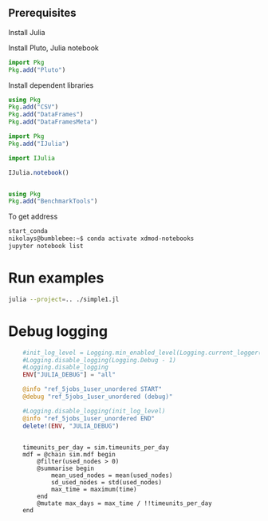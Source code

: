 ## Prerequisites

Install Julia

Install Pluto, Julia notebook

```jl
import Pkg
Pkg.add("Pluto")
```

Install dependent libraries

```jl
using Pkg
Pkg.add("CSV")
Pkg.add("DataFrames")
Pkg.add("DataFramesMeta")
```


```jl
import Pkg
Pkg.add("IJulia")

import IJulia

IJulia.notebook()


using Pkg
Pkg.add("BenchmarkTools")
```

To get address

```bash
start_conda
nikolays@bumblebee:~$ conda activate xdmod-notebooks
jupyter notebook list
```


# Run examples

```bash
julia --project=.. ./simple1.jl
```


# Debug logging

```jl
    #init_log_level = Logging.min_enabled_level(Logging.current_logger())
    #Logging.disable_logging(Logging.Debug - 1)
    #Logging.disable_logging
    ENV["JULIA_DEBUG"] = "all"

    @info "ref_5jobs_1user_unordered START"
    @debug "ref_5jobs_1user_unordered (debug)"

    #Logging.disable_logging(init_log_level)
    @info "ref_5jobs_1user_unordered END"
    delete!(ENV, "JULIA_DEBUG")
```



```

    timeunits_per_day = sim.timeunits_per_day
    mdf = @chain sim.mdf begin
        @filter(used_nodes > 0)
        @summarise begin
            mean_used_nodes = mean(used_nodes)
            sd_used_nodes = std(used_nodes)
            max_time = maximum(time)
        end
        @mutate max_days = max_time / !!timeunits_per_day 
    end
```